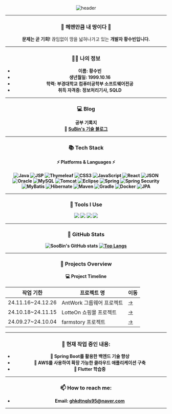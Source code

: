 <div align="center">

![header](https://capsule-render.vercel.app/api?type=rounded&color=5cb3f9&height=250&section=header&text=💻%20SuBin's%20Profile%20💻&fontSize=70&fontAlign=50&fontColor=000000)

---

### 🌟 헤맨만큼 내 땅이다 🌟
<Strong>문제는 곧 기회!</Strong> 
끊임없이 땅을 넓혀나가고 있는 <Strong>개발자 황수빈<Strong>입니다. 

---

### 👩‍💻 나의 정보
- 이름: 황수빈  
- 생년월일: 1999.10.16  
- 학력: 부경대학교 컴퓨터공학부 소프트웨어전공  
- 취득 자격증: 정보처리기사, SQLD  

---

### 💻 Blog  
공부 기록지  
📖 [SuBin's 기술 블로그](https://subindev.tistory.com/)  

---

### 📚 Tech Stack
#### ⚡ Platforms & Languages ⚡
<div align="center">
	<img src="https://img.shields.io/badge/Java-007396?style=flat-square&logo=Java&logoColor=white" alt="Java">
	<img src="https://img.shields.io/badge/JSP-E34F26?style=flat-square&logo=java&logoColor=white" alt="JSP">
	<img src="https://img.shields.io/badge/Thymeleaf-005F99?style=flat-square&logo=Thymeleaf&logoColor=white" alt="Thymeleaf">
	<img src="https://img.shields.io/badge/CSS3-1572B6?style=flat-square&logo=css3&logoColor=white" alt="CSS3">
	<img src="https://img.shields.io/badge/JavaScript-F7DF1E?style=flat-square&logo=JavaScript&logoColor=black" alt="JavaScript">
	<img src="https://img.shields.io/badge/React-61DAFB?style=flat-square&logo=React&logoColor=black" alt="React">
	<img src="https://img.shields.io/badge/JSON-000000?style=flat-square&logo=JSON&logoColor=white" alt="JSON">
	<img src="https://img.shields.io/badge/Oracle-F80000?style=flat-square&logo=Oracle&logoColor=white" alt="Oracle">
	<img src="https://img.shields.io/badge/MySQL-4479A1?style=flat-square&logo=MySQL&logoColor=white" alt="MySQL">
	<img src="https://img.shields.io/badge/Tomcat-F8DC75?style=flat-square&logo=Apache-Tomcat&logoColor=black" alt="Tomcat">
	<img src="https://img.shields.io/badge/Eclipse-2C2255?style=flat-square&logo=Eclipse&logoColor=white" alt="Eclipse">
	<img src="https://img.shields.io/badge/Spring-6DB33F?style=flat-square&logo=Spring&logoColor=white" alt="Spring">
	<img src="https://img.shields.io/badge/Spring%20Security-6DB33F?style=flat-square&logo=Spring-Security&logoColor=white" alt="Spring Security">
	<img src="https://img.shields.io/badge/MyBatis-4479A1?style=flat-square&logo=MyBatis&logoColor=white" alt="MyBatis">
	<img src="https://img.shields.io/badge/Hibernate-59666C?style=flat-square&logo=Hibernate&logoColor=white" alt="Hibernate">
	<img src="https://img.shields.io/badge/Maven-C71A36?style=flat-square&logo=Apache-Maven&logoColor=white" alt="Maven">
	<img src="https://img.shields.io/badge/Gradle-02303A?style=flat-square&logo=Gradle&logoColor=white" alt="Gradle">
	<img src="https://img.shields.io/badge/Docker-2496ED?style=flat-square&logo=Docker&logoColor=white" alt="Docker">
	<img src="https://img.shields.io/badge/JPA-6DB33F?style=flat-square&logo=Spring&logoColor=white" alt="JPA">
	
---  
</div>

### 🔨 Tools I Use

<div>
	<img src="https://img.shields.io/badge/Eclipse%20IDE-2C2255?style=flat&logo=Eclipse%20IDE&logoColor=white" />
	<img src="https://img.shields.io/badge/IntelliJ%20IDEA-000000?style=flat&logo=IntelliJ%20IDEA&logoColor=white" />
	<img src="https://img.shields.io/badge/Apache%20Tomcat-F8DC75?style=flat&logo=Apache%20Tomcat&logoColor=black" />
	<img src="https://img.shields.io/badge/GitHub-181717?style=flat&logo=GitHub&logoColor=white" />
</div>

---

### 🌟 GitHub Stats

<div align="center">
  
![SooBin's GitHub stats](https://github-readme-stats.vercel.app/api?username=subin3578&show_icons=true&theme=radical)
[![Top Langs](https://github-readme-stats.vercel.app/api/top-langs/?username=subin3578&layout=compact&theme=radical)](https://github.com/anuraghazra/github-readme-stats)

</div>

---

### 📅 Projects Overview

#### 💻 Project Timeline
| **작업 기한**        | **프로젝트 명**                     | **이동**  |
|-----------------|-------------------------------|-------|
| 24.11.16~24.12.26 | AntWork 그룹웨어 프로젝트     | [->](https://github.com/subin3578) |
| 24.10.18~24.11.15 | LotteOn 쇼핑몰 프로젝트            | [->](https://github.com/subin3578/LotteOn_Team4) |
| 24.09.27~24.10.04 | farmstory 프로젝트                | [->](https://github.com/subin3578) |

---

### 🎯 현재 작업 중인 내용:
- 🌱 Spring Boot를 활용한 백엔드 기술 향상
- 🚀 AWS를 사용하여 확장 가능한 클라우드 애플리케이션 구축
- 📱 Flutter 학습중 

---

### 📫 How to reach me:
- **Email**: ghkdtnqls95@naver.com
---

</div>
